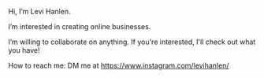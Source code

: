 Hi, I’m Levi Hanlen.

I’m interested in creating online businesses.

I’m willing to collaborate on anything. If you're interested, I'll check out what you have!

How to reach me: DM me at https://www.instagram.com/levihanlen/

<!---
levihanlen/levihanlen is a ✨ special ✨ repository because its `README.md` (this file) appears on your GitHub profile.
You can click the Preview link to take a look at your changes.
--->
